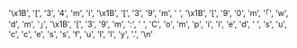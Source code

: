'\x1B', '[', '3', '4',  'm',    'i',
'\x1B', '[', '3', '9',  'm',    ' ',
'\x1B', '[', '9', '0',  'm',    '｢',
'w',    'd', 'm', '｣',  '\x1B', '[',
'3',    '9', 'm', ':',  ' ',    'C',
'o',    'm', 'p', 'i',  'l',    'e',
'd',    ' ', 's', 'u',  'c',    'c',
'e',    's', 's', 'f',  'u',    'l',
'l',    'y', '.', '\n'
